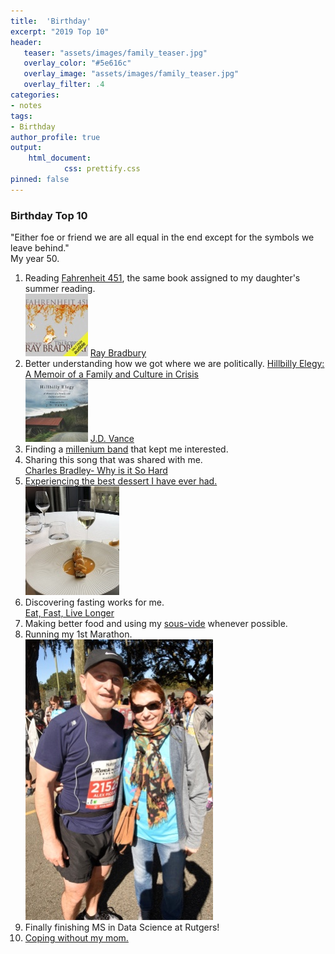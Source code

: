 ```yaml
---
title:  'Birthday'
excerpt: "2019 Top 10"
header:
   teaser: "assets/images/family_teaser.jpg"
   overlay_color: "#5e616c"
   overlay_image: "assets/images/family_teaser.jpg"
   overlay_filter: .4
categories:
- notes
tags:
- Birthday
author_profile: true
output:
    html_document:
            css: prettify.css
pinned: false
---
```

  
### Birthday Top 10
"Either foe or friend we are all equal in the end except for the symbols we leave behind."  
My year 50.  

1. Reading [Fahrenheit 451](https://www.amazon.com/Fahrenheit-451-Ray-Bradbury/dp/1451673310/ref=sr_1_1?ie=UTF8&qid=1550248037&sr=8-1&keywords=farenheight+451), the same book assigned to my daughter's summer reading.  
![Fahrenheit 451](/assets/images/Fahrenheit451_.jpg) [Ray Bradbury](https://www.youtube.com/watch?v=tTXckvj7KL4)
2. Better understanding how we got where we are politically. [Hillbilly Elegy: A Memoir of a Family and Culture in Crisis](https://www.amazon.com/Hillbilly-Elegy-Memoir-Family-Culture/dp/0062300555/ref=sr_1_1?ie=UTF8&qid=1550248094&sr=8-1&keywords=jd+vance)  
![Hillbilly Elegy: A Memoir of a Family and Culture in Crisis](/assets/images/hillbilly.jpg) [J.D. Vance](https://en.wikipedia.org/wiki/Middletown,_Ohio)
3. Finding a [millenium band](https://www.youtube.com/watch?v=pXRviuL6vMY) that kept me interested.
4. Sharing this song that was shared with me.    
[Charles Bradley- Why is it So Hard](https://www.youtube.com/watch?v=yBdTVmSVq14)
5. [Experiencing the best dessert I have ever had.](https://www.guysavoy.com/en/)  
![Apricot](/assets/images/dessert.jpg)
6. Discovering fasting works for me.  
[Eat, Fast, Live Longer](https://www.bbc.co.uk/programmes/b01lxyzc)
7. Making better food and using my [sous-vide](Sous-vide) whenever possible.
8. Running my 1st Marathon.  
!["At finish with my coach"](/assets/images/marathon.jpg)
9. Finally finishing MS in Data Science at Rutgers!  
10. [Coping without my mom.](https://www.youtube.com/watch?v=zfaOf70M4xs)
